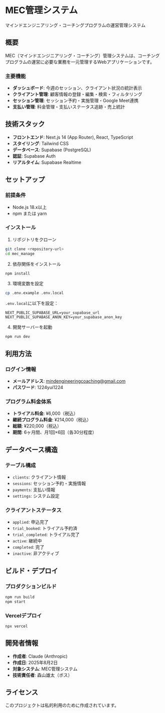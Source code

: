 # MEC管理システム

マインドエンジニアリング・コーチングプログラムの運営管理システム

## 概要

MEC（マインドエンジニアリング・コーチング）管理システムは、コーチングプログラムの運営に必要な業務を一元管理するWebアプリケーションです。

### 主要機能

- **ダッシュボード**: 今週のセッション、クライアント状況の統計表示
- **クライアント管理**: 顧客情報の登録・編集・検索・フィルタリング
- **セッション管理**: セッション予約・実施管理・Google Meet連携
- **支払い管理**: 料金管理・支払いステータス追跡・売上統計

## 技術スタック

- **フロントエンド**: Next.js 14 (App Router), React, TypeScript
- **スタイリング**: Tailwind CSS
- **データベース**: Supabase (PostgreSQL)
- **認証**: Supabase Auth
- **リアルタイム**: Supabase Realtime

## セットアップ

### 前提条件

- Node.js 18.x以上
- npm または yarn

### インストール

1. リポジトリをクローン
```bash
git clone <repository-url>
cd mec_manage
```

2. 依存関係をインストール
```bash
npm install
```

3. 環境変数を設定
```bash
cp .env.example .env.local
```

`.env.local`に以下を設定：
```
NEXT_PUBLIC_SUPABASE_URL=your_supabase_url
NEXT_PUBLIC_SUPABASE_ANON_KEY=your_supabase_anon_key
```

4. 開発サーバーを起動
```bash
npm run dev
```

## 利用方法

### ログイン情報
- **メールアドレス**: mindengineeringcoaching@gmail.com
- **パスワード**: 1224yui1224

### プログラム料金体系
- **トライアル料金**: ¥6,000（税込）
- **継続プログラム料金**: ¥214,000（税込）
- **総額**: ¥220,000（税込）
- **期間**: 6ヶ月間、月1回×6回（各30分程度）

## データベース構造

### テーブル構成
- `clients`: クライアント情報
- `sessions`: セッション予約・実施情報
- `payments`: 支払い情報
- `settings`: システム設定

### クライアントステータス
- `applied`: 申込完了
- `trial_booked`: トライアル予約済
- `trial_completed`: トライアル完了
- `active`: 継続中
- `completed`: 完了
- `inactive`: 非アクティブ

## ビルド・デプロイ

### プロダクションビルド
```bash
npm run build
npm start
```

### Vercelデプロイ
```bash
npx vercel
```

## 開発者情報

- **作成者**: Claude (Anthropic)
- **作成日**: 2025年8月2日
- **対象システム**: MEC管理システム
- **技術責任者**: 森山雄太（ボス）

## ライセンス

このプロジェクトは私的利用のために作成されています。